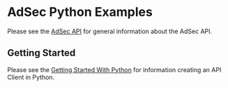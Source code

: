 # AdSec Python Examples
Please see the [AdSec API](https://arup-group.github.io/oasys-combined/adsec-api/index.html)
for general information about the AdSec API.

## Getting Started
Please see the [Getting Started With Python](https://arup-group.github.io/oasys-combined/adsec-api/common/creating_applications/python_clients.html)
for information creating an API Client in Python.